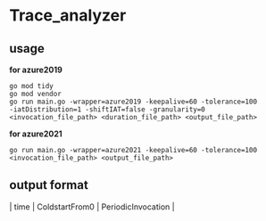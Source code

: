 # Trace_analyzer  
## usage  

**for azure2019**
```
go mod tidy  
go mod vendor  
go run main.go -wrapper=azure2019 -keepalive=60 -tolerance=100 
-iatDistribution=1 -shiftIAT=false -granularity=0 
<invocation_file_path> <duration_file_path> <output_file_path>  
```

**for azure2021**
```
go run main.go -wrapper=azure2021 -keepalive=60 -tolerance=100 
<invocation_file_path> <output_file_path>  
```

## output format  
| time | ColdstartFrom0 | PeriodicInvocation |